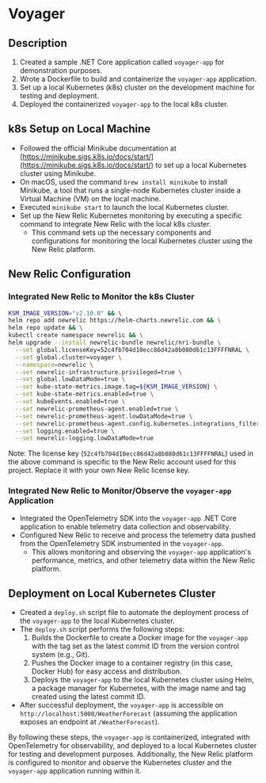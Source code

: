 # Voyager

## Description

1. Created a sample .NET Core application called `voyager-app` for demonstration purposes.
2. Wrote a Dockerfile to build and containerize the `voyager-app` application.
3. Set up a local Kubernetes (k8s) cluster on the development machine for testing and deployment.
4. Deployed the containerized `voyager-app` to the local k8s cluster.

## k8s Setup on Local Machine

- Followed the official Minikube documentation at [https://minikube.sigs.k8s.io/docs/start/](https://minikube.sigs.k8s.io/docs/start/) to set up a local Kubernetes cluster using Minikube.
- On macOS, used the command `brew install minikube` to install Minikube, a tool that runs a single-node Kubernetes cluster inside a Virtual Machine (VM) on the local machine.
- Executed `minikube start` to launch the local Kubernetes cluster.
- Set up the New Relic Kubernetes monitoring by executing a specific command to integrate New Relic with the local k8s cluster.
  - This command sets up the necessary components and configurations for monitoring the local Kubernetes cluster using the New Relic platform.

## New Relic Configuration

### Integrated New Relic to Monitor the k8s Cluster

```bash
KSM_IMAGE_VERSION="v2.10.0" && \
helm repo add newrelic https://helm-charts.newrelic.com && \
helm repo update && \
kubectl create namespace newrelic && \
helm upgrade --install newrelic-bundle newrelic/nri-bundle \
  --set global.licenseKey=52c4fb704d10ecc86d42a8b080d61c13FFFFNRAL \
  --set global.cluster=voyager \
  --namespace=newrelic \
  --set newrelic-infrastructure.privileged=true \
  --set global.lowDataMode=true \
  --set kube-state-metrics.image.tag=${KSM_IMAGE_VERSION} \
  --set kube-state-metrics.enabled=true \
  --set kubeEvents.enabled=true \
  --set newrelic-prometheus-agent.enabled=true \
  --set newrelic-prometheus-agent.lowDataMode=true \
  --set newrelic-prometheus-agent.config.kubernetes.integrations_filter.enabled=false \
  --set logging.enabled=true \
  --set newrelic-logging.lowDataMode=true
```

Note: The license key (`52c4fb704d10ecc86d42a8b080d61c13FFFFNRAL`) used in the above command is specific to the New Relic account used for this project. Replace it with your own New Relic license key.

### Integrated New Relic to Monitor/Observe the `voyager-app` Application

- Integrated the OpenTelemetry SDK into the `voyager-app` .NET Core application to enable telemetry data collection and observability.
- Configured New Relic to receive and process the telemetry data pushed from the OpenTelemetry SDK instrumented in the `voyager-app`.
  - This allows monitoring and observing the `voyager-app` application's performance, metrics, and other telemetry data within the New Relic platform.

## Deployment on Local Kubernetes Cluster

- Created a `deploy.sh` script file to automate the deployment process of the `voyager-app` to the local Kubernetes cluster.
- The `deploy.sh` script performs the following steps:
  1. Builds the Dockerfile to create a Docker image for the `voyager-app` with the tag set as the latest commit ID from the version control system (e.g., Git).
  2. Pushes the Docker image to a container registry (in this case, Docker Hub) for easy access and distribution.
  3. Deploys the `voyager-app` to the local Kubernetes cluster using Helm, a package manager for Kubernetes, with the image name and tag created using the latest commit ID.
- After successful deployment, the `voyager-app` is accessible on `http://localhost:5000/WeatherForecast` (assuming the application exposes an endpoint at `/WeatherForecast`).

By following these steps, the `voyager-app` is containerized, integrated with OpenTelemetry for observability, and deployed to a local Kubernetes cluster for testing and development purposes. Additionally, the New Relic platform is configured to monitor and observe the Kubernetes cluster and the `voyager-app` application running within it.
